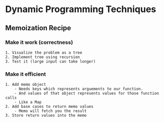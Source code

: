 # Dynamic Programming Techniques

## Memoization Recipe

### Make it work (correctness)

    1. Visualize the problem as a tree
    2. Implement tree using recursion
    3. Test it (large input can take longer)

### Make it efficient

    1. Add memo object
        - Needs keys which represents arguements to our function.
        - And values of that object represents values for those function calls
        - Like a Map
    2. Add base cases to return memo values
        - Memo will fetch you the result
    3. Store return values into the memo
